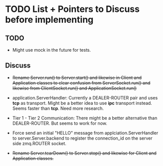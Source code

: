 TODO List + Pointers to Discuss before implementing
===================================================

TODO
----

* Might use mock in the future for tests.

Discuss
-------

* ~~Rename Server.run() to Server.start() and likewise in Client and Application classes to clear confusion from ServerSocket.run() and likewise from ClientSocket.run() and ApplicationSocket.run()~~

* application.ServerHandler: Currently a DEALER-ROUTER pair and uses __tcp__ as transport. Might be a better idea to use __ipc__ transport instead. Seems faster than __tcp__. Need more research.

* Tier 1 - Tier 2 Communication: There might be a better alternative than DEALER-ROUTER. But seems to work for now.

* Force send an initial "HELLO" message from applciation.ServerHandler to server.Server.backend to register the connection_id on the server side zmq.ROUTER socket.

* ~~Rename Server.tearDown() to Server.stop() and likewise for Client and Application classes.~~
